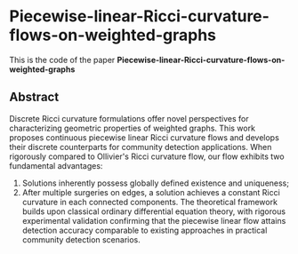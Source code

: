 # Piecewise-linear-Ricci-curvature-flows-on-weighted-graphs

This is the code of the paper **Piecewise-linear-Ricci-curvature-flows-on-weighted-graphs**

## Abstract
Discrete Ricci curvature formulations offer novel perspectives for characterizing geometric properties of weighted graphs. This work proposes continuous piecewise linear Ricci curvature flows and develops their discrete counterparts for community detection applications.
When rigorously compared to Ollivier's Ricci curvature flow, our flow exhibits two fundamental advantages:
1. Solutions inherently possess globally defined existence and uniqueness;
2. After multiple surgeries on edges, a solution achieves a constant Ricci curvature in each connected components.
The theoretical framework builds upon classical ordinary differential equation theory, with rigorous experimental validation confirming that the piecewise linear flow attains detection accuracy comparable to existing approaches in practical community detection scenarios.
